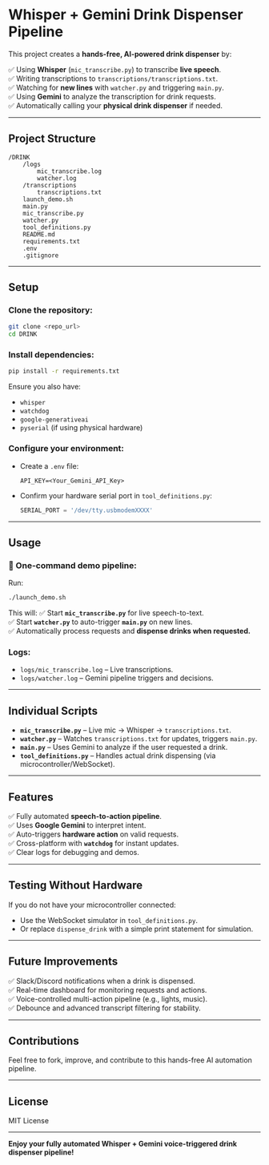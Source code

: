 # Whisper + Gemini Drink Dispenser Pipeline

This project creates a **hands-free, AI-powered drink dispenser** by:

✅ Using **Whisper** (`mic_transcribe.py`) to transcribe **live speech**.  
✅ Writing transcriptions to `transcriptions/transcriptions.txt`.  
✅ Watching for **new lines** with `watcher.py` and triggering `main.py`.  
✅ Using **Gemini** to analyze the transcription for drink requests.  
✅ Automatically calling your **physical drink dispenser** if needed.

---

## Project Structure

```
/DRINK
    /logs
        mic_transcribe.log
        watcher.log
    /transcriptions
        transcriptions.txt
    launch_demo.sh
    main.py
    mic_transcribe.py
    watcher.py
    tool_definitions.py
    README.md
    requirements.txt
    .env
    .gitignore
```

---

## Setup

### Clone the repository:
```bash
git clone <repo_url>
cd DRINK
```

### Install dependencies:
```bash
pip install -r requirements.txt
```
Ensure you also have:
- `whisper`
- `watchdog`
- `google-generativeai`
- `pyserial` (if using physical hardware)

### Configure your environment:
- Create a `.env` file:
    ```
    API_KEY=<Your_Gemini_API_Key>
    ```
- Confirm your hardware serial port in `tool_definitions.py`:
    ```python
    SERIAL_PORT = '/dev/tty.usbmodemXXXX'
    ```

---

## Usage

### 🚦 One-command demo pipeline:
Run:
```bash
./launch_demo.sh
```
This will:
✅ Start **`mic_transcribe.py`** for live speech-to-text.  
✅ Start **`watcher.py`** to auto-trigger **`main.py`** on new lines.  
✅ Automatically process requests and **dispense drinks when requested.**

### Logs:
- `logs/mic_transcribe.log` – Live transcriptions.
- `logs/watcher.log` – Gemini pipeline triggers and decisions.

---

## Individual Scripts

- **`mic_transcribe.py`** – Live mic → Whisper → `transcriptions.txt`.
- **`watcher.py`** – Watches `transcriptions.txt` for updates, triggers `main.py`.
- **`main.py`** – Uses Gemini to analyze if the user requested a drink.
- **`tool_definitions.py`** – Handles actual drink dispensing (via microcontroller/WebSocket).

---

## Features

✅ Fully automated **speech-to-action pipeline**.  
✅ Uses **Google Gemini** to interpret intent.  
✅ Auto-triggers **hardware action** on valid requests.  
✅ Cross-platform with **`watchdog`** for instant updates.  
✅ Clear logs for debugging and demos.

---

## Testing Without Hardware

If you do not have your microcontroller connected:
- Use the WebSocket simulator in `tool_definitions.py`.
- Or replace `dispense_drink` with a simple print statement for simulation.

---

## Future Improvements

✅ Slack/Discord notifications when a drink is dispensed.  
✅ Real-time dashboard for monitoring requests and actions.  
✅ Voice-controlled multi-action pipeline (e.g., lights, music).  
✅ Debounce and advanced transcript filtering for stability.

---

## Contributions
Feel free to fork, improve, and contribute to this hands-free AI automation pipeline.

---

## License
MIT License

---

**Enjoy your fully automated Whisper + Gemini voice-triggered drink dispenser pipeline!** 
